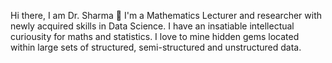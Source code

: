 Hi there, I am Dr. Sharma 👋
I'm a Mathematics Lecturer and researcher with newly acquired skills in Data Science.
I have an insatiable intellectual curiousity for maths and statistics.
I love to mine hidden gems located within large sets of structured, semi-structured and unstructured data. 
